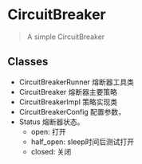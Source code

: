 # CircuitBreaker

> A simple CircuitBreaker


## Classes

- CircuitBreakerRunner 熔断器工具类
- CircuitBreaker 熔断器主要策略
- CircuitBreakerImpl 策略实现类
- CircuitBreakerConfig 配置参数，
- Status 熔断器状态。
    - open: 打开
    - half_open: sleep时间后测试打开
    - closed: 关闭